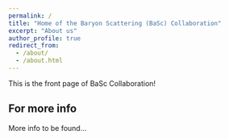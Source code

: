 ```yaml
---
permalink: /
title: "Home of the Baryon Scattering (BaSc) Collaboration"
excerpt: "About us"
author_profile: true
redirect_from: 
  - /about/
  - /about.html
---
```


This is the front page of BaSc Collaboration!

For more info
------
More info to be found...

